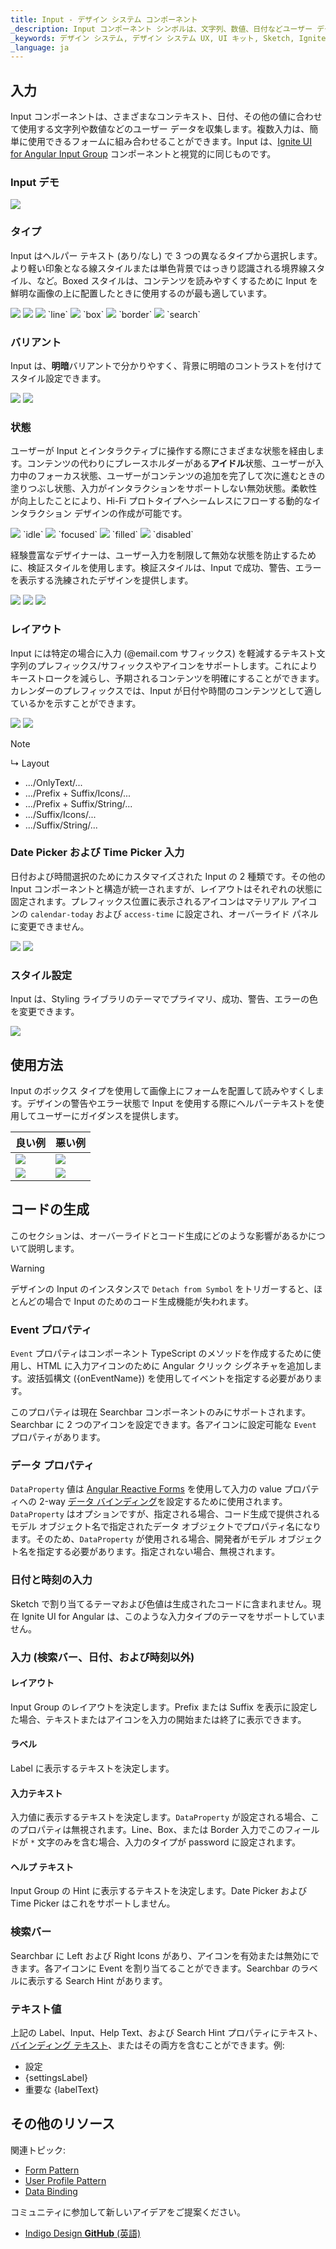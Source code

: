 ```yaml
---
title: Input - デザイン システム コンポーネント
_description: Input コンポーネント シンボルは、文字列、数値、日付などユーザー データのコレクションが使用できます。
_keywords: デザイン システム, デザイン システム UX, UI キット, Sketch, Ignite UI for Angular, Sketch to Angular, Angular, Angular デザイン システム, Sketch からコードをエクスポート, Angular 用のデザイン キット, Sketch HTML, Sketch to HTML, Sketch UI キット
_language: ja
---
```


## 入力

Input コンポーネントは、さまざまなコンテキスト、日付、その他の値に合わせて使用する文字列や数値などのユーザー データを収集します。複数入力は、簡単に使用できるフォームに組み合わせることができます。Input は、[Ignite UI for Angular Input Group](https://jp.infragistics.com/products/ignite-ui-angular/angular/components/input_group.html) コンポーネントと視覚的に同じものです。

### Input デモ

<img src="../images/input_demo.png" srcset="../images/input_demo@2x.png 2x" />

### タイプ

Input はヘルパー テキスト (あり/なし) で 3 つの異なるタイプから選択します。より軽い印象となる線スタイルまたは単色背景ではっきり認識される境界線スタイル、など。Boxed スタイルは、コンテンツを読みやすくするために Input を鮮明な画像の上に配置したときに使用するのが最も適しています。

<img src="../images/input_no-helper.png" srcset="../images/input_no-helper@2x.png 2x" />
<img src="../images/input_helper.png" srcset="../images/input_helper@2x.png 2x" />

<img src="../images/input_line.png" srcset="../images/input_line@2x.png 2x" />
`line`

<img src="../images/input_box.png" srcset="../images/input_box@2x.png 2x" />
`box`

<img src="../images/input_border.png" srcset="../images/input_border@2x.png 2x" />
`border`

<img src="../images/input_search.png" srcset="../images/input_search@2x.png 2x" />
`search`

### バリアント

Input は、**明暗**バリアントで分かりやすく、背景に明暗のコントラストを付けてスタイル設定できます。

<img src="../images/input_dark.png" srcset="../images/input_dark@2x.png 2x" />
<img src="../images/input_light.png" srcset="../images/input_light@2x.png 2x" />

### 状態

ユーザーが Input とインタラクティブに操作する際にさまざまな状態を経由します。コンテンツの代わりにプレースホルダーがある**アイドル**状態、ユーザーが入力中のフォーカス状態、ユーザーがコンテンツの追加を完了して次に進むときの塗りつぶし状態、入力がインタラクションをサポートしない無効状態。柔軟性が向上したことにより、Hi-Fi プロトタイプへシームレスにフローする動的なインタラクション デザインの作成が可能です。

<img src="../images/input_idle.png" srcset="../images/input_idle@2x.png 2x" />
`idle`

<img src="../images/input_focused.png" srcset="../images/input_focused@2x.png 2x" />
`focused`

<img src="../images/input_filled.png" srcset="../images/input_filled@2x.png 2x" />
`filled`

<img src="../images/input_disabled.png" srcset="../images/input_disabled@2x.png 2x" />
`disabled`

経験豊富なデザイナーは、ユーザー入力を制限して無効な状態を防止するために、検証スタイルを使用します。検証スタイルは、Input で成功、警告、エラーを表示する洗練されたデザインを提供します。

<img src="../images/input_success.png" srcset="../images/input_success@2x.png 2x" />
<img src="../images/input_warning.png" srcset="../images/input_warning@2x.png 2x" />
<img src="../images/input_error.png" srcset="../images/input_error@2x.png 2x" />

### レイアウト

Input には特定の場合に入力 (@email.com サフィックス) を軽減するテキスト文字列のプレフィックス/サフィックスやアイコンをサポートします。これによりキーストロークを減らし、予期されるコンテンツを明確にすることができます。カレンダーのプレフィックスでは、Input が日付や時間のコンテンツとして適しているかを示すことができます。

<img src="../images/input_prefix.png" srcset="../images/input_prefix@2x.png 2x" />
<img src="../images/input_suffix.png" srcset="../images/input_suffix@2x.png 2x" />

> [!Note]
> ↳ Layout
>
> - .../OnlyText/...
> - .../Prefix + Suffix/Icons/...
> - .../Prefix + Suffix/String/...
> - .../Suffix/Icons/...
> - .../Suffix/String/...

### Date Picker および Time Picker 入力

日付および時間選択のためにカスタマイズされた Input の 2 種類です。その他の Input コンポーネントと構造が統一されますが、レイアウトはそれぞれの状態に固定されます。プレフィックス位置に表示されるアイコンはマテリアル アイコンの `calendar-today` および `access-time` に設定され、オーバーライド パネルに変更できません。

<img src="../images/input_calendar.png" srcset="../images/input_calendar@2x.png 2x" />
<img src="../images/input_time-picker.png" srcset="../images/input_time-picker@2x.png 2x" />

### スタイル設定

Input は、Styling ライブラリのテーマでプライマリ、成功、警告、エラーの色を変更できます。

<img src="../images/input_styling.png" srcset="../images/input_styling@2x.png 2x" />

## 使用方法

Input のボックス タイプを使用して画像上にフォームを配置して読みやすくします。デザインの警告やエラー状態で Input を使用する際にヘルパーテキストを使用してユーザーにガイダンスを提供します。

| 良い例                                                                           |悪い例                                                                            |
| ---------------------------------------------------------------------------- | -------------------------------------------------------------------------------- |
| <img src="../images/input_do1.png" srcset="../images/input_do1@2x.png 2x" />|<img src="../images/input_dont1.png" srcset="../images/input_dont1@2x.png 2x" /> |
| <img src="../images/input_do2.png" srcset="../images/input_do2@2x.png 2x" />|<img src="../images/input_dont2.png" srcset="../images/input_dont2@2x.png 2x" /> |

## コードの生成

このセクションは、オーバーライドとコード生成にどのような影響があるかについて説明します。

> [!WARNING]
> デザインの Input のインスタンスで `Detach from Symbol` をトリガーすると、ほとんどの場合で Input のためのコード生成機能が失われます。

### Event プロパティ

`Event` プロパティはコンポーネント TypeScript のメソッドを作成するために使用し、HTML に入力アイコンのために Angular クリック シグネチャを追加します。波括弧構文 ({onEventName}) を使用してイベントを指定する必要があります。

このプロパティは現在 Searchbar コンポーネントのみにサポートされます。Searchbar に 2 つのアイコンを設定できます。各アイコンに設定可能な `Event` プロパティがあります。

### データ プロパティ

`DataProperty` 値は [Angular Reactive Forms](https://angular.io/guide/reactive-forms) を使用して入力の value プロパティへの 2-way [データ バインディング](../codegen/data-binding.md)を設定するために使用されます。`DataProperty` はオプションですが、指定される場合、コード生成で提供されるモデル オブジェクト名で指定されたデータ オブジェクトでプロパティ名になります。そのため、`DataProperty` が使用される場合、開発者がモデル オブジェクト名を指定する必要があります。指定されない場合、無視されます。

### 日付と時刻の入力

Sketch で割り当てるテーマおよび色値は生成されたコードに含まれません。現在 Ignite UI for Angular は、このような入力タイプのテーマをサポートしていません。

### 入力 (検索バー、日付、および時刻以外)

#### レイアウト

Input Group のレイアウトを決定します。Prefix または Suffix を表示に設定した場合、テキストまたはアイコンを入力の開始または終了に表示できます。

#### ラベル

Label に表示するテキストを決定します。

#### 入力テキスト

入力値に表示するテキストを決定します。`DataProperty` が設定される場合、このプロパティは無視されます。Line、Box、または Border 入力でこのフィールドが `*` 文字のみを含む場合、入力のタイプが password に設定されます。

#### ヘルプ テキスト

Input Group の Hint に表示するテキストを決定します。Date Picker および Time Picker はこれをサポートしません。

### 検索バー

Searchbar に Left および Right Icons があり、アイコンを有効または無効にできます。各アイコンに Event を割り当てることができます。Searchbar のラベルに表示する Search Hint があります。

### テキスト値

上記の Label、Input、Help Text、および Search Hint プロパティにテキスト、[バインディング テキスト](../codegen/data-binding.md)、またはその両方を含むことができます。例:

- 設定
- {settingsLabel}
- 重要な {labelText}

## その他のリソース

関連トピック:

- [Form Pattern](../patterns/form.md)
- [User Profile Pattern](../patterns/user-profile.md)
- [Data Binding](../codegen/data-binding.md)
  <div class="divider--half"></div>

コミュニティに参加して新しいアイデアをご提案ください。

- [Indigo Design **GitHub** (英語)](https://github.com/IgniteUI/design-system-docfx)

